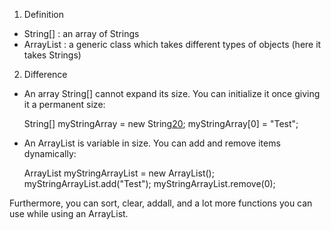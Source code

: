 1) Definition
- String[] : an array of Strings 
- ArrayList<String> : a generic class which takes different types of objects (here it takes Strings)

2) Difference
- An array String[] cannot expand its size. You can initialize it once giving it a permanent size:

    String[] myStringArray = new String[20]();
    myStringArray[0] = "Test";


- An ArrayList<String> is variable in size. You can add and remove items dynamically:

    ArrayList<String> myStringArrayList = new ArrayList<String>();
    myStringArrayList.add("Test");
    myStringArrayList.remove(0);

Furthermore, you can sort, clear, addall, and a lot more functions you can use while using an ArrayList.
